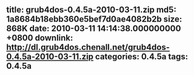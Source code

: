 title: grub4dos-0.4.5a-2010-03-11.zip
md5: 1a8684b18ebb360e5bef7d0ae4082b2b
size: 868K
date: 2010-03-11 14:14:38.000000000 +0800
downlink: http://dl.grub4dos.chenall.net/grub4dos-0.4.5a-2010-03-11.zip
categories: 0.4.5a
tags: 0.4.5a
---

